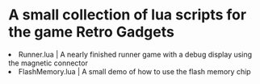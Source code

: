 <h1>A small collection of lua scripts for the game Retro Gadgets</h1>

<li>Runner.lua | A nearly finished runner game with a debug display using the magnetic connector</li>
<li>FlashMemory.lua | A small demo of how to use the flash memory chip</li>
